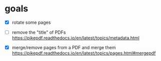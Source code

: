 # goals
- [x] rotate some pages
- [ ] remove the "title" of PDFs
	https://pikepdf.readthedocs.io/en/latest/topics/metadata.html
	
- [x] merge/remove pages from a PDF and merge them
	https://pikepdf.readthedocs.io/en/latest/topics/pages.html#mergepdf